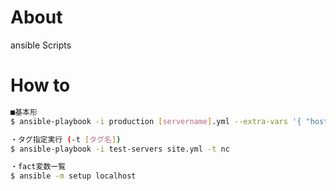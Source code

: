 # About

ansible Scripts

# How to

```bash
■基本形
$ ansible-playbook -i production [servername].yml --extra-vars '{ "hosts":"[servername]" }'

・タグ指定実行 (-t [タグ名])
$ ansible-playbook -i test-servers site.yml -t nc

・fact変数一覧
$ ansible -m setup localhost
```
